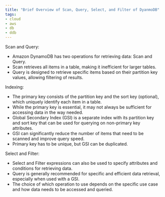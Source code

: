 ```yaml
---
title: "Brief Overview of Scan, Query, Select, and Filter of DyanmoDB"
tags:
- cloud
- aws
- db
- ddb
---
```


Scan and Query:

- Amazon DynamoDB has two operations for retrieving data: Scan and Query.
- Scan retrieves all items in a table, making it inefficient for larger tables.
- Query is designed to retrieve specific items based on their partition key values, allowing filtering of results.

Indexing:

- The primary key consists of the partition key and the sort key (optional), which uniquely identify each item in a table.
- While the primary key is essential, it may not always be sufficient for accessing data in the way needed.
- Global Secondary Index (GSI) is a separate index with its partition key and sort key that can be used for querying on non-primary key attributes.
- GSI can significantly reduce the number of items that need to be scanned and improve query speed.
- Primary key has to be unique, but GSI can be duplicated.

Select and Filter:

- Select and Filter expressions can also be used to specify attributes and conditions for retrieving data.
- Query is generally recommended for specific and efficient data retrieval, especially when used with a GSI.
- The choice of which operation to use depends on the specific use case and how data needs to be accessed and queried.
